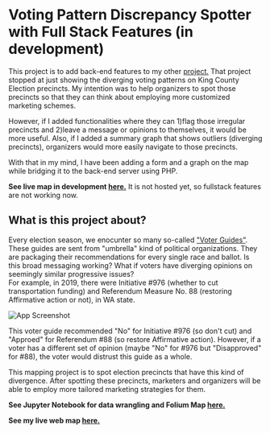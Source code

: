 
# Voting Pattern Discrepancy Spotter with Full Stack Features (in development)

This project is to add back-end features to my other [project.](https://github.com/DongSooMikeSeo/kingCounty2019Analysis)
That project stopped at just showing the diverging voting patterns on King County Election precincts. My intention was to help organizers to spot those precincts so that they can think about employing more customized marketing schemes.

However, if I added functionalities where they can 1)flag those irregular precincts and 2)leave a message or opinions to themselves, it would be more useful.
Also, if I added a summary graph that shows outliers (diverging precincts), organizers would more easily navigate to those precincts.

With that in my mind, I have been adding a form and a graph on the map while bridging it to the back-end server using PHP.

**See live map in development [here.](https://dongsoomikeseo.github.io/kingcountyvoting_fullstack/)** It is not hosted yet, so fullstack features are not working now.


## What is this project about?
Every election season, we enocunter so many so-called ["Voter Guides"](https://progressivevotersguide.com/washington/2021/general?type=general&year=2021&src=pvg2019general&lang=en). These guides are sent from "umbrella" kind of political organizations. They are packaging their recommendations for every single race and ballot. Is this broad messaging working? What if voters have diverging opinions on seemingly similar progressive issues?  
For example, in 2019, there were Initiative #976 (whether to cut transportation funding) and Referendum Measure No. 88 (restoring Affirmative action or not), in WA state. 
  
![App Screenshot](https://i.ibb.co/0ZSYCBh/Picture123.png)

 This voter guide recommended "No" for Initiative #976 (so don't cut) and "Approed" for Referendum #88 (so restore Affirmative action). However, if a voter has a different set of opinion (maybe "No" for #976 but "Disapproved" for #88), the voter would distrust this guide as a whole.

 This mapping project is to spot election precincts that have this kind of divergence. After spotting these precincts, marketers and organizers will be able to employ more tailored marketing strategies for them.    

**See Jupyter Notebook for data wrangling and Folium Map [here.](https://github.com/DongSooMikeSeo/kingCounty2019Analysis/blob/master/King%20County%202019%20General%20Election.ipynb)**

**See my live web map [here.](https://dongsoomikeseo.github.io/kingCounty2019Analysis/)**
